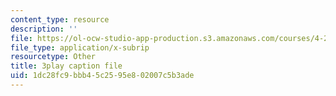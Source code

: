 ```yaml
---
content_type: resource
description: ''
file: https://ol-ocw-studio-app-production.s3.amazonaws.com/courses/4-241j-theory-of-city-form-spring-2013/1dc28fc9bbb45c2595e802007c5b3ade_fyQFGf2z4gQ.vtt
file_type: application/x-subrip
resourcetype: Other
title: 3play caption file
uid: 1dc28fc9-bbb4-5c25-95e8-02007c5b3ade
---
```

